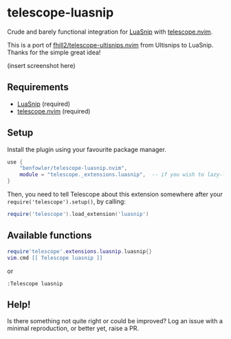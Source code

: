 # telescope-luasnip

Crude and barely functional integration for
[LuaSnip](https://github.com/L3MON4D3/LuaSnip) with
[telescope.nvim](https://github.com/nvim-telescope/telescope.nvim).

This is a port of
[fhill2/telescope-ultisnips.nvim](https://github.com/fhill2/telescope-ultisnips.nvim)
from Ultisnips to LuaSnip.  Thanks for the simple great idea!

(insert screenshot here)

## Requirements

- [LuaSnip](https://github.com/L3MON4D3/LuaSnip) (required)
- [telescope.nvim](https://github.com/nvim-telescope/telescope.nvim) (required)

## Setup

Install the plugin using your favourite package manager.

```lua
use {
    "benfowler/telescope-luasnip.nvim",
    module = "telescope._extensions.luasnip",  -- if you wish to lazy-load
}
```

Then, you need to tell Telescope about this extension somewhere after your
`require('telescope').setup()`, by calling:

```lua
require('telescope').load_extension('luasnip')
```

## Available functions

```lua
require'telescope'.extensions.luasnip.luasnip{}
vim.cmd [[ Telescope luasnip ]]
```

or

```vim
:Telescope luasnip
```

## Help!

Is there something not quite right or could be improved?  Log an issue with a
minimal reproduction, or better yet, raise a PR.

